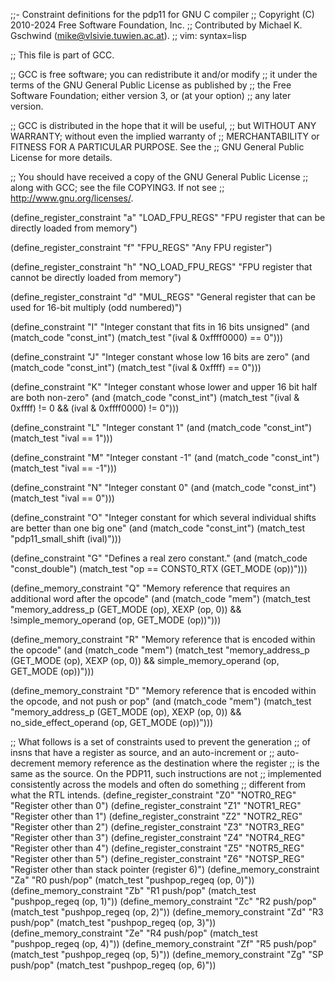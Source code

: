 ;;- Constraint definitions for the pdp11 for GNU C compiler
;; Copyright (C) 2010-2024 Free Software Foundation, Inc.
;; Contributed by Michael K. Gschwind (mike@vlsivie.tuwien.ac.at).
;; vim: syntax=lisp

;; This file is part of GCC.

;; GCC is free software; you can redistribute it and/or modify
;; it under the terms of the GNU General Public License as published by
;; the Free Software Foundation; either version 3, or (at your option)
;; any later version.

;; GCC is distributed in the hope that it will be useful,
;; but WITHOUT ANY WARRANTY; without even the implied warranty of
;; MERCHANTABILITY or FITNESS FOR A PARTICULAR PURPOSE.  See the
;; GNU General Public License for more details.

;; You should have received a copy of the GNU General Public License
;; along with GCC; see the file COPYING3.  If not see
;; <http://www.gnu.org/licenses/>.

(define_register_constraint "a" "LOAD_FPU_REGS"
  "FPU register that can be directly loaded from memory")

(define_register_constraint "f" "FPU_REGS"
  "Any FPU register")

(define_register_constraint "h" "NO_LOAD_FPU_REGS"
  "FPU register that cannot be directly loaded from memory")

(define_register_constraint "d" "MUL_REGS"
  "General register that can be used for 16-bit multiply (odd numbered)")

(define_constraint "I"
  "Integer constant that fits in 16 bits unsigned"
  (and (match_code "const_int")
       (match_test "(ival & 0xffff0000) == 0")))

(define_constraint "J"
  "Integer constant whose low 16 bits are zero"
  (and (match_code "const_int")
       (match_test "(ival & 0xffff) == 0")))

(define_constraint "K"
  "Integer constant whose lower and upper 16 bit half are both non-zero"
  (and (match_code "const_int")
       (match_test "(ival & 0xffff) != 0 && (ival & 0xffff0000) != 0")))

(define_constraint "L"
  "Integer constant 1"
  (and (match_code "const_int")
       (match_test "ival == 1")))

(define_constraint "M"
  "Integer constant -1"
  (and (match_code "const_int")
       (match_test "ival == -1")))

(define_constraint "N"
  "Integer constant 0"
  (and (match_code "const_int")
       (match_test "ival == 0")))

(define_constraint "O"
  "Integer constant for which several individual shifts are better than one big one"
  (and (match_code "const_int")
       (match_test "pdp11_small_shift (ival)")))

(define_constraint "G"
  "Defines a real zero constant."
  (and (match_code "const_double")
       (match_test "op == CONST0_RTX (GET_MODE (op))")))

(define_memory_constraint "Q"
  "Memory reference that requires an additional word after the opcode"
  (and (match_code "mem")
       (match_test "memory_address_p (GET_MODE (op), XEXP (op, 0))
                    && !simple_memory_operand (op, GET_MODE (op))")))

(define_memory_constraint "R"
  "Memory reference that is encoded within the opcode"
  (and (match_code "mem")
       (match_test "memory_address_p (GET_MODE (op), XEXP (op, 0))
                    && simple_memory_operand (op, GET_MODE (op))")))

(define_memory_constraint "D"
  "Memory reference that is encoded within the opcode, and not push or pop"
  (and (match_code "mem")
       (match_test "memory_address_p (GET_MODE (op), XEXP (op, 0))
                    && no_side_effect_operand (op, GET_MODE (op))")))

;; What follows is a set of constraints used to prevent the generation
;; of insns that have a register as source, and an auto-increment or
;; auto-decrement memory reference as the destination where the register
;; is the same as the source.  On the PDP11, such instructions are not
;; implemented consistently across the models and often do something
;; different from what the RTL intends.
(define_register_constraint "Z0" "NOTR0_REG" "Register other than 0")
(define_register_constraint "Z1" "NOTR1_REG" "Register other than 1")
(define_register_constraint "Z2" "NOTR2_REG" "Register other than 2")
(define_register_constraint "Z3" "NOTR3_REG" "Register other than 3")
(define_register_constraint "Z4" "NOTR4_REG" "Register other than 4")
(define_register_constraint "Z5" "NOTR5_REG" "Register other than 5")
(define_register_constraint "Z6" "NOTSP_REG"
  "Register other than stack pointer (register 6)")
(define_memory_constraint "Za" "R0 push/pop"
  (match_test "pushpop_regeq (op, 0)"))
(define_memory_constraint "Zb" "R1 push/pop"
  (match_test "pushpop_regeq (op, 1)"))
(define_memory_constraint "Zc" "R2 push/pop"
  (match_test "pushpop_regeq (op, 2)"))
(define_memory_constraint "Zd" "R3 push/pop"
  (match_test "pushpop_regeq (op, 3)"))
(define_memory_constraint "Ze" "R4 push/pop"
  (match_test "pushpop_regeq (op, 4)"))
(define_memory_constraint "Zf" "R5 push/pop"
  (match_test "pushpop_regeq (op, 5)"))
(define_memory_constraint "Zg" "SP push/pop"
  (match_test "pushpop_regeq (op, 6)"))
  
